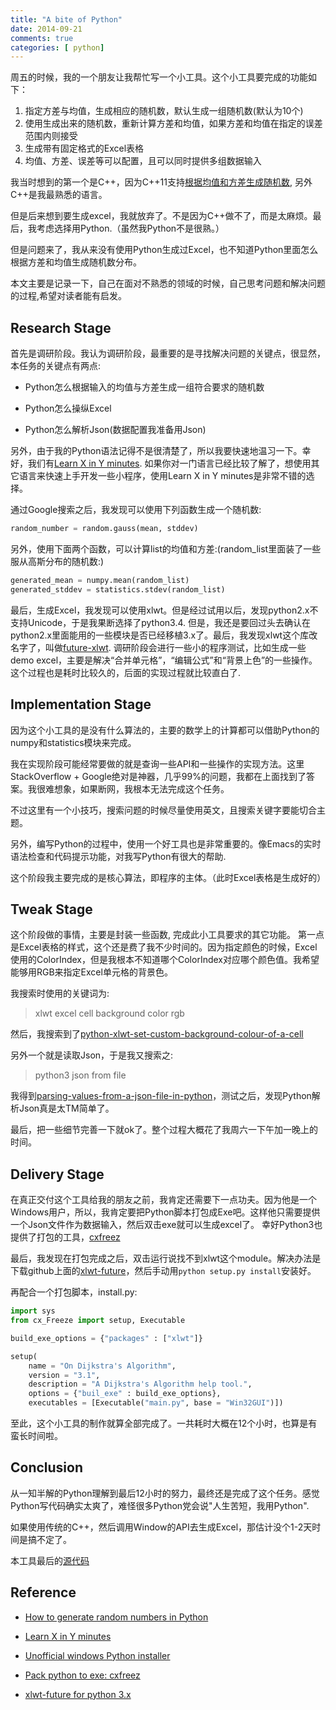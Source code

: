 ```yaml
---
title: "A bite of Python"
date: 2014-09-21
comments: true
categories: [ python]
---
```


 
<!-- toc -->

周五的时候，我的一个朋友让我帮忙写一个小工具。这个小工具要完成的功能如下：

1. 指定方差与均值，生成相应的随机数，默认生成一组随机数(默认为10个)
2. 使用生成出来的随机数，重新计算方差和均值，如果方差和均值在指定的误差范围内则接受
3. 生成带有固定格式的Excel表格
4. 均值、方差、误差等可以配置，且可以同时提供多组数据输入

我当时想到的第一个是C++，因为C++11支持[根据均值和方差生成随机数](http://en.cppreference.com/w/cpp/numeric/random/normal_distribution),
另外C++是我最熟悉的语言。

但是后来想到要生成excel，我就放弃了。不是因为C++做不了，而是太麻烦。最后，我考虑选择用Python.（虽然我Python不是很熟。）

但是问题来了，我从来没有使用Python生成过Excel，也不知道Python里面怎么根据方差和均值生成随机数分布。

本文主要是记录一下，自己在面对不熟悉的领域的时候，自己思考问题和解决问题的过程,希望对读者能有启发。

<!-- more -->

## Research Stage
首先是调研阶段。我认为调研阶段，最重要的是寻找解决问题的关键点，很显然，本任务的关键点有两点:

- Python怎么根据输入的均值与方差生成一组符合要求的随机数

- Python怎么操纵Excel

- Python怎么解析Json(数据配置我准备用Json)

另外，由于我的Python语法记得不是很清楚了，所以我要快速地温习一下。幸好，我们有[Learn X in Y minutes](http://learnxinyminutes.com/docs/python/).
如果你对一门语言已经比较了解了，想使用其它语言来快速上手开发一些小程序，使用Learn X in Y minutes是非常不错的选择。

通过Google搜索之后，我发现可以使用下列函数生成一个随机数:

```python
random_number = random.gauss(mean, stddev)
```

另外，使用下面两个函数，可以计算list的均值和方差:(random_list里面装了一些服从高斯分布的随机数:)

```python
generated_mean = numpy.mean(random_list)
generated_stddev = statistics.stdev(random_list)
```

最后，生成Excel，我发现可以使用xlwt。但是经过试用以后，发现python2.x不支持Unicode，于是我果断选择了python3.4.
但是，我还是要回过头去确认在python2.x里面能用的一些模块是否已经移植3.x了。最后，我发现xlwt这个库改名字了，叫做[future-xlwt](https://github.com/goinnn/xlwt-future). 调研阶段会进行一些小的程序测试，比如生成一些demo excel，主要是解决“合并单元格”，“编辑公式”和“背景上色”的一些操作。这个过程也是耗时比较久的，后面的实现过程就比较直白了.

## Implementation Stage

因为这个小工具的是没有什么算法的，主要的数学上的计算都可以借助Python的numpy和statistics模块来完成。

我在实现阶段可能经常要做的就是查询一些API和一些操作的实现方法。这里StackOverflow + Google绝对是神器，几乎99%的问题，我都在上面找到了答案。我很难想象，如果断网，我根本无法完成这个任务。

不过这里有一个小技巧，搜索问题的时候尽量使用英文，且搜索关键字要能切合主题。

另外，编写Python的过程中，使用一个好工具也是非常重要的。像Emacs的实时语法检查和代码提示功能，对我写Python有很大的帮助.

这个阶段我主要完成的是核心算法，即程序的主体。（此时Excel表格是生成好的）

## Tweak Stage
这个阶段做的事情，主要是封装一些函数, 完成此小工具要求的其它功能。 第一点是Excel表格的样式，这个还是费了我不少时间的。因为指定颜色的时候，Excel使用的ColorIndex，但是我根本不知道哪个ColorIndex对应哪个颜色值。我希望能够用RGB来指定Excel单元格的背景色。

我搜索时使用的关键词为:

> xlwt excel cell background color rgb

然后，我搜索到了[python-xlwt-set-custom-background-colour-of-a-cell](http://stackoverflow.com/questions/7746837/python-xlwt-set-custom-background-colour-of-a-cell)

另外一个就是读取Json，于是我又搜索之:

> python3 json from file

我得到[parsing-values-from-a-json-file-in-python](http://stackoverflow.com/questions/2835559/parsing-values-from-a-json-file-in-python)，测试之后，发现Python解析Json真是太TM简单了。

最后，把一些细节完善一下就ok了。整个过程大概花了我周六一下午加一晚上的时间。

## Delivery Stage
在真正交付这个工具给我的朋友之前，我肯定还需要下一点功夫。因为他是一个Windows用户，所以，我肯定要把Python脚本打包成Exe吧。这样他只需要提供一个Json文件作为数据输入，然后双击exe就可以生成excel了。
幸好Python3也提供了打包的工具，[cxfreez](http://cx-freeze.readthedocs.org/en/latest/distutils.html)

最后，我发现在打包完成之后，双击运行说找不到xlwt这个module。解决办法是下载github上面的[xlwt-future](https://github.com/goinnn/xlwt-future)，然后手动用`python setup.py install`安装好。

再配合一个打包脚本，install.py:

```python
import sys
from cx_Freeze import setup, Executable

build_exe_options = {"packages" : ["xlwt"]}

setup(
    name = "On Dijkstra's Algorithm",
    version = "3.1",
    description = "A Dijkstra's Algorithm help tool.",
    options = {"buil_exe" : build_exe_options},
    executables = [Executable("main.py", base = "Win32GUI")])
```

至此，这个小工具的制作就算全部完成了。一共耗时大概在12个小时，也算是有蛮长时间啦。

## Conclusion
从一知半解的Python理解到最后12小时的努力，最终还是完成了这个任务。感觉Python写代码确实太爽了，难怪很多Python党会说"人生苦短，我用Python".

如果使用传统的C++，然后调用Window的API去生成Excel，那估计没个1-2天时间是搞不定了。

本工具最后的[源代码](https://gist.github.com/andyque/1e31c404ff8440f49713)

## Reference

- [How to generate random numbers in Python](http://effbot.org/pyfaq/how-do-i-generate-random-numbers-in-python.htm)

- [Learn X in Y minutes](http://learnxinyminutes.com/docs/python/)

- [Unofficial windows Python installer](http://www.lfd.uci.edu/~gohlke/pythonlibs/#cx_freeze)

- [Pack python to exe:  cxfreez](http://cx-freeze.readthedocs.org/en/latest/distutils.html)

- [xlwt-future for python 3.x](https://pypi.python.org/pypi/xlwt-future)

